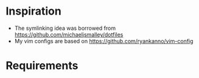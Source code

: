 # Inspiration

* The symlinking idea was borrowed from https://github.com/michaeljsmalley/dotfiles
* My vim configs are based on https://github.com/ryankanno/vim-config

# Requirements


